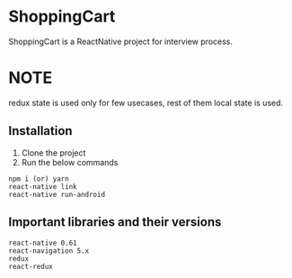 # ShoppingCart

ShoppingCart is a ReactNative project for interview process.

# NOTE
redux state is used only for few usecases, rest of them local state is used.

## Installation

1) Clone the project
2) Run the below commands

```
npm i (or) yarn
react-native link
react-native run-android
```

## Important libraries and their versions

```
react-native 0.61
react-navigation 5.x 
redux
react-redux
```
